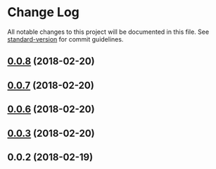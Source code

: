 # Change Log

All notable changes to this project will be documented in this file. See [standard-version](https://github.com/conventional-changelog/standard-version) for commit guidelines.

<a name="0.0.8"></a>
## [0.0.8](https://github.com/jiubao/vue-validator/compare/v0.0.7...v0.0.8) (2018-02-20)



<a name="0.0.7"></a>
## [0.0.7](https://github.com/jiubao/vue-validator/compare/v0.0.6...v0.0.7) (2018-02-20)



<a name="0.0.6"></a>
## [0.0.6](https://github.com/jiubao/vue-validator/compare/v0.0.3...v0.0.6) (2018-02-20)



<a name="0.0.3"></a>
## [0.0.3](https://github.com/jiubao/vue-validator/compare/v0.0.2...v0.0.3) (2018-02-20)



<a name="0.0.2"></a>
## 0.0.2 (2018-02-19)
